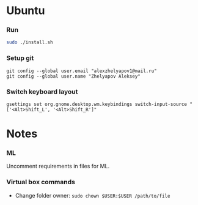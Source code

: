 # Ubuntu

### Run
```bash
sudo ./install.sh
```

### Setup git
```
git config --global user.email "alexzhelyapov1@mail.ru"
git config --global user.name "Zhelyapov Aleksey"
```

### Switch keyboard layout
```
gsettings set org.gnome.desktop.wm.keybindings switch-input-source "['<Alt>Shift_L', '<Alt>Shift_R']"
```

# Notes

### ML
Uncomment requirements in files for ML.

### Virtual box commands
- Change folder owner: `sudo chown $USER:$USER /path/to/file`